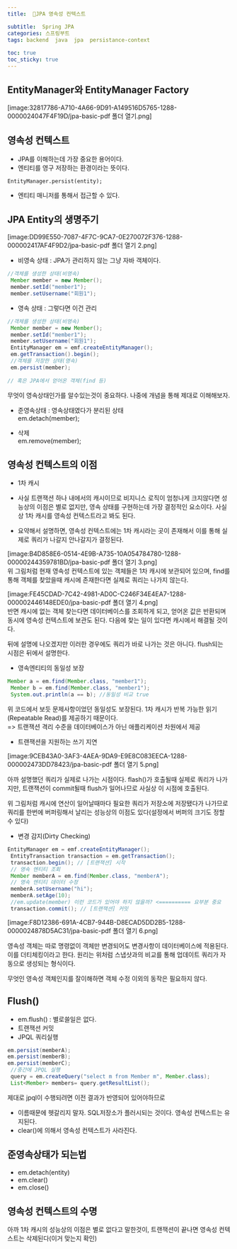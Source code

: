 ```yaml
---
title:  🍃JPA 영속성 컨텍스트

subtitle:  Spring JPA
categories: 스프링부트 
tags: backend  java  jpa  persistance-context
 
toc: true
toc_sticky: true
---
```


  
##  EntityManager와 EntityManager Factory  
  
[image:32817786-A710-4A66-9D91-A149516D5765-1288-0000024047F4F19D/jpa-basic-pdf 폴더 열기.png]  
  
  
## 영속성 컨텍스트  
- JPA를 이해하는데 가장 중요한 용어이다.  
- 엔티티를 영구 저장하는 환경이라는 뜻이다.  
  
`EntityManager.persist(entity);`  
  
- 엔티티 매니저를 통해서 접근할 수 있다.  
  
  
## JPA Entity의 생명주기  
  
[image:DD99E550-7087-4F7C-9CA7-0E270072F376-1288-000002417AF4F9D2/jpa-basic-pdf 폴더 열기 2.png]  
  
- 비영속 상태 : JPA가 관리하지 않는 그냥 자바 객체이다.  
```java  
//객체를 생성한 상태(비영속)  
 Member member = new Member();  
 member.setId("member1");  
 member.setUsername("회원1");   
```  
  
- 영속 상태 : 그렇다면 이건 관리  
```java  
//객체를 생성한 상태(비영속)  
 Member member = new Member();  
 member.setId("member1");  
 member.setUsername("회원1");  
 EntityManager em = emf.createEntityManager();  
 em.getTransaction().begin();  
 //객체를 저장한 상태(영속)  
 em.persist(member);  
  
// 혹은 JPA에서 얻어온 객체(find 등)  
```  
  
무엇이 영속상태인가를 알수있는것이 중요하다. 나중에 개념을 통해 제대로 이해해보자.  
  
- 준영속상태 : 영속상태였다가 분리된 상태  
em.detach(member);  
  
- 삭제  
em.remove(member);  
  
  
  
## 영속성 컨텍스트의 이점  
- 1차 캐시  
- 사실 트랜잭션 하나 내에서의 캐시이므로 비지니스 로직이 엄청나게 크지않다면 성능상의 이점은 별로 없지만, 영속 상태를 구현하는데 가장 결정적인 요소이다. 사실상 1차 캐시를 영속성 컨텍스트라고 봐도 된다.  
  
- 요약해서 설명하면, 영속성 컨텍스트에는 1차 캐시라는 곳이 존재해서 이를 통해 실제로 쿼리가 나갈지 안나갈지가 결정된다.  
  
[image:B4D858E6-0514-4E9B-A735-10A054784780-1288-00000244359781BD/jpa-basic-pdf 폴더 열기 3.png]  
위 그림처럼 현재 영속성 컨텍스트에 있는 객체들은 1차 캐시에 보관되어 있으며, find를 통해 객체를 찾았을때 캐시에 존재한다면 실제로 쿼리는 나가지 않는다.  
  
  
[image:FE45CDAD-7C42-4981-AD0C-C246F34E4EA7-1288-000002446148EDE0/jpa-basic-pdf 폴더 열기 4.png]  
반면 캐시에 없는 객체 찾는다면 데이터베이스를 조회하게 되고, 얻어온 값은 반환되며 동시에 영속성 컨텍스트에 보관도 된다. 다음에 찾는 일이 있다면 캐시에서 해결될 것이다.  
  
뒤에 설명에 나오겠지만 이러한 경우에도 쿼리가 바로 나가는 것은 아니다. flush되는 시점은 뒤에서 설명한다.  
  
- 영속엔티티의 동일성 보장  
```java  
Member a = em.find(Member.class, "member1");  
 Member b = em.find(Member.class, "member1");  
 System.out.println(a == b); //동일성 비교 true  
```  
  
위 코드에서 보듯 문제사항이었던 동일성도 보장된다. 1차 캐시가 반복 가능한 읽기(Repeatable Read)를 제공하기 때문이다.  
=> 트랜잭션 격리 수준을 데이터베이스가 아닌 애플리케이션 차원에서 제공  
  
  
- 트랜잭션을 지원하는 쓰기 지연  
  
[image:9CEB43A0-3AF3-4AEA-9DA9-E9E8C083EECA-1288-000002473DD78423/jpa-basic-pdf 폴더 열기 5.png]  
  
아까 설명했던 쿼리가 실제로 나가는 시점이다. flash()가 호출될때 실제로 쿼리가 나가지만, 트랜잭션이 commit될때 flush가 일어나므로 사실상 이 시점에 호출된다.  
  
위 그림처럼 캐시에 연산이 일어날때마다 필요한 쿼리가 저장소에 저장됐다가 나가므로 쿼리를 한번에 버퍼링해서 날리는 성능상의 이점도 있다(설정에서 버퍼의 크기도 정할 수 있다)  
  
- 변경 감지(Dirty Checking)  
```java  
EntityManager em = emf.createEntityManager();  
 EntityTransaction transaction = em.getTransaction();  
 transaction.begin(); // [트랜잭션] 시작  
 // 영속 엔티티 조회  
 Member memberA = em.find(Member.class, "memberA");  
 // 영속 엔티티 데이터 수정  
 memberA.setUsername("hi");  
 memberA.setAge(10);  
 //em.update(member) 이런 코드가 있어야 하지 않을까? <========== 요부분 중요  
 transaction.commit(); // [트랜잭션] 커밋  
```  
[image:F8D12386-691A-4CB7-944B-D8ECAD5DD2B5-1288-0000024878D5AC31/jpa-basic-pdf 폴더 열기 6.png]  
  
영속성 객체는 따로 명령없이 객체만 변경되어도 변경사항이 데이터베이스에 적용된다. 이를 더티체킹이라고 한다. 원리는 위처럼 스냅샷과의 비교를 통해 업데이트 쿼리가 자동으로 생성되는 형식이다.  
  
무엇인 영속성 객체인지를 잘이해하면 객체 수정 이외의 동작은 필요하지 않다.  
  
## Flush()  
- em.flush() : 별로쓸일은 없다.  
- 트랜잭션 커밋  
- JPQL 쿼리실행  
```java  
em.persist(memberA);  
em.persist(memberB);  
em.persist(memberC);  
 //중간에 JPQL 실행  
 query = em.createQuery("select m from Member m", Member.class);  
 List<Member> members= query.getResultList();  
```  
  
제대로 jpql이 수행되려면 이전 결과가 반영되어 있어야하므로  
  
- 이름때문에 헷갈리지 말자. SQL저장소가 플러시되는 것이다. 영속성 컨텍스트는 유지된다.  
- clear()에 의해서 영속성 컨텍스트가 사라진다.  
  
## 준영속상태가 되는법  
- em.detach(entity)  
- em.clear()  
- em.close()  
  
  
## 영속성 컨텍스트의 수명  
아까 1차 캐시의 성능상의 이점은 별로 없다고 말한것이, 트랜잭션이 끝나면 영속성 컨텍스트는 삭제된다(이거 맞는지 확인)  
